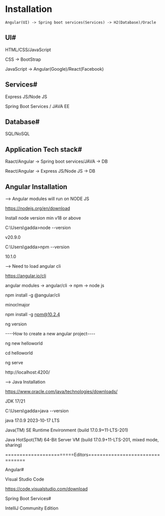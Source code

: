 # Installation

<pre><code class="shell">Angular(UI) -> Spring boot services(Services) -> H2(Database)/Oracle</code></pre>

## UI#

HTML/CSS/JavaScript

CSS -> BootStrap

JavaScript -> Angular(Google)/React(Facebook)

## Services#

Express JS/Node JS

Spring Boot Services / JAVA EE

## Database#

SQL/NoSQL

## Application Tech stack#

Raact/Angular -> Spring boot services/JAVA -> DB

React/Angular -> Express JS/Node JS -> DB 

## Angular Installation

--> Angular modules will run on NODE JS

https://nodejs.org/en/download

Install node version min v18 or above

C:\Users\gadda>node --version

v20.9.0

C:\Users\gadda>npm --version

10.1.0

--> Need to load angular cli

https://angular.io/cli

angular modules -> angular/cli -> npm -> node js

npm install -g @angular/cli

minor/major

npm install -g npm@10.2.4

ng version

----How to create a new angular project----

ng new helloworld

cd helloworld

ng serve

http://localhost:4200/

--> Java Installation

https://www.oracle.com/java/technologies/downloads/

JDK 17/21

C:\Users\gadda>java --version

java 17.0.9 2023-10-17 LTS

Java(TM) SE Runtime Environment (build 17.0.9+11-LTS-201)

Java HotSpot(TM) 64-Bit Server VM (build 17.0.9+11-LTS-201, mixed mode, sharing)

========================Editors================================

Angular#

Visual Studio Code

https://code.visualstudio.com/download

Spring Boot Services#

IntelliJ Community Edition
